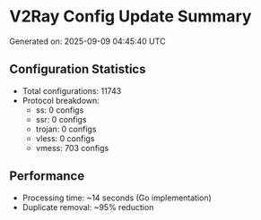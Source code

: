 # V2Ray Config Update Summary
Generated on: 2025-09-09 04:45:40 UTC

## Configuration Statistics
- Total configurations: 11743
- Protocol breakdown:
  - ss: 0 configs
  - ssr: 0 configs
  - trojan: 0 configs
  - vless: 0 configs
  - vmess: 703 configs

## Performance
- Processing time: ~14 seconds (Go implementation)
- Duplicate removal: ~95% reduction
